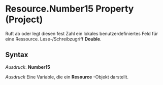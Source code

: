 
# Resource.Number15 Property (Project)

Ruft ab oder legt diesen fest Zahl ein lokales benutzerdefiniertes Feld für eine Ressource. Lese-/Schreibzugriff  **Double**.


## Syntax

 _Ausdruck_. **Number15**

 _Ausdruck_ Eine Variable, die ein **Resource** -Objekt darstellt.

